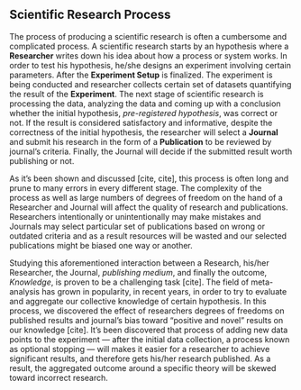 ## Scientific Research Process

The process of producing a scientific research is often a cumbersome and complicated process. A scientific research starts by an hypothesis where a **Researcher** writes down his idea about how a process or system works. In order to test his hypothesis, he/she designs an experiment involving certain parameters. After the **Experiment Setup** is finalized. The experiment is being conducted and researcher collects certain set of datasets quantifying the result of the **Experiment**. The next stage of scientific research is processing the data, analyzing the data and coming up with a conclusion whether the initial hypothesis, *pre-registered hypothesis*, was correct or not. If the result is considered satisfactory and informative, despite the correctness of the initial hypothesis, the researcher will select a **Journal** and submit his research in the form of a **Publication** to be reviewed by journal’s criteria. Finally, the Journal will decide if the submitted result worth publishing or not. 

As it’s been shown and discussed [cite, cite], this process is often long and prune to many errors in every different stage. The complexity of the process as well as large  numbers of degrees of freedom on the hand of a Researcher and Journal will affect the quality of research and publications. Researchers intentionally or unintentionally may make mistakes and Journals may select particular set of publications based on wrong or outdated criteria and as a result resources will be wasted and our selected publications might be biased one way or another. 

Studying this aforementioned interaction between a Research, his/her Researcher, the Journal, *publishing medium*, and finally the outcome, *Knowledge*, is proven to be a challenging task [cite]. The field of meta-analysis has grown in popularity, in recent years, in order to try to evaluate and aggregate our collective knowledge of certain hypothesis. In this process, we discovered the effect of researchers degrees of freedoms on published results and journal’s bias toward “positive and novel” results on our knowledge [cite]. It’s been discovered that process of adding new data points to the experiment — after the initial data collection, a process known as optional stopping — will makes it easier for a researcher to achieve significant results, and therefore gets his/her research published. As a result, the aggregated outcome around a specific theory will be skewed toward incorrect research. 


